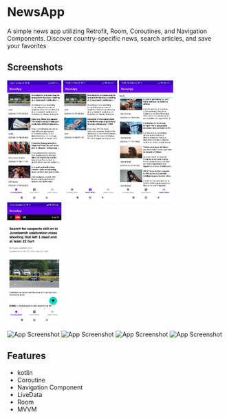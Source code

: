 
# NewsApp

A simple news app utilizing Retrofit, Room, Coroutines, and Navigation Components. Discover country-specific news,
search articles, and save your favorites


## Screenshots
<img src=".\app/screenshot/Breaking_News.jpeg" width="25%">
<img src=".\app/screenshot/Saved_News.jpeg" width="25%">
<img src=".\app/screenshot/Search_News.jpeg" width="25%">
<img src=".\app/screenshot/webview.jpeg" width="25%">




![App Screenshot](https://github.com/ShimantaMutsuddi/NewsApp/blob/master/screenshot/Breaking_News.jpeg?raw=true)
![App Screenshot](https://github.com/ShimantaMutsuddi/NewsApp/blob/master/screenshot/Saved_News.jpeg?raw=true)
![App Screenshot](https://github.com/ShimantaMutsuddi/NewsApp/blob/master/screenshot/Search_News.jpeg?raw=true)
![App Screenshot](https://github.com/ShimantaMutsuddi/NewsApp/blob/master/screenshot/webview.jpeg?raw=true )



## Features

- kotlin
- Coroutine
- Navigation Component
- LiveData
- Room
- MVVM
